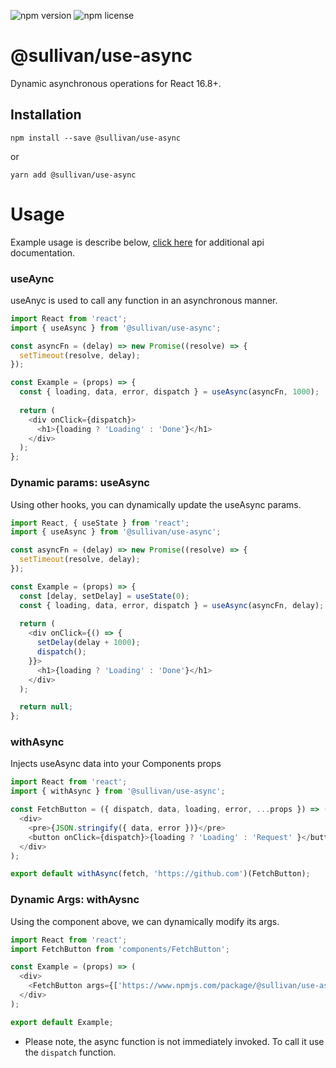 ![npm version](https://img.shields.io/npm/v/@sullivan/use-async.svg) ![npm license](https://img.shields.io/npm/l/@sullivan/use-async.svg)

# @sullivan/use-async
Dynamic asynchronous operations for React 16.8+. 

## Installation
```
npm install --save @sullivan/use-async
```
or
```
yarn add @sullivan/use-async
```


# Usage
Example usage is describe below, [click here](https://github.com/icarus-sullivan/react-use-async/blob/master/DOCUMENTATION.md) for additional api documentation.  

### useAync
useAnyc is used to call any function in an asynchronous manner. 
```javascript
import React from 'react';
import { useAsync } from '@sullivan/use-async';

const asyncFn = (delay) => new Promise((resolve) => {
  setTimeout(resolve, delay); 
});

const Example = (props) => {
  const { loading, data, error, dispatch } = useAsync(asyncFn, 1000);
  
  return (
    <div onClick={dispatch}>
      <h1>{loading ? 'Loading' : 'Done'}</h1>
    </div>
  );
};
```

### Dynamic params: useAsync
Using other hooks, you can dynamically update the useAsync params.  
```javascript
import React, { useState } from 'react';
import { useAsync } from '@sullivan/use-async';

const asyncFn = (delay) => new Promise((resolve) => {
  setTimeout(resolve, delay); 
});

const Example = (props) => {
  const [delay, setDelay] = useState(0);
  const { loading, data, error, dispatch } = useAsync(asyncFn, delay);
  
  return (
    <div onClick={() => {
      setDelay(delay + 1000);
      dispatch();
    }}>
      <h1>{loading ? 'Loading' : 'Done'}</h1>
    </div>
  );

  return null;
};
```

### withAsync
Injects useAsync data into your Components props

```javascript
import React from 'react';
import { withAsync } from '@sullivan/use-async';

const FetchButton = ({ dispatch, data, loading, error, ...props }) => (
  <div>
    <pre>{JSON.stringify({ data, error })}</pre>
    <button onClick={dispatch}>{loading ? 'Loading' : 'Request' }</button>
  </div>
);

export default withAsync(fetch, 'https://github.com')(FetchButton);

```
### Dynamic Args: withAysnc 
Using the component above, we can dynamically modify its args. 
```javascript
import React from 'react';
import FetchButton from 'components/FetchButton';

const Example = (props) => (
  <div>
    <FetchButton args={['https://www.npmjs.com/package/@sullivan/use-async']} />
  </div>
);

export default Example;

```

* Please note, the async function is not immediately invoked. To call it use the `dispatch` function. 
